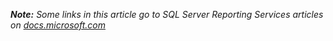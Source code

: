 ***Note:*** *Some links in this article go to SQL Server Reporting Services articles on [docs.microsoft.com](https://docs.microsoft.com/sql/reporting-services/)*